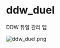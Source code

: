 # ddw_duel

DDW 듀얼 관리 앱

![ddw_duel.png](https://github.com/wesbin/ddw_duel/blob/master/screenshot.png)